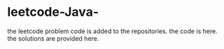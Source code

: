 # leetcode-Java-
the leetcode problem code is added to the repositories.
the code is here.
the solutions are provided here.



























